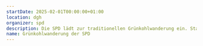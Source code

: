 ```yaml
---
startDate: 2025-02-01T00:00:00+01:00
location: dgh
organizer: spd
description: Die SPD lädt zur traditionellen Grünkohlwanderung ein. Startpunkt ist das DGH Rössing.
name: Grünkohlwanderung der SPD
---
```

